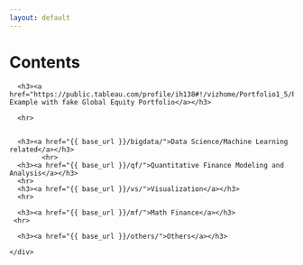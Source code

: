```yaml
---
layout: default
---
```


<!--
<div class="piktowrapper-embed" pikto-uid="6777706-devenv" >
    <div class="pikto-canvas-wrap">
        <div class="pikto-canvas"></div>
    </div>
</div>
<script>
    (function(d){
        var js, id="pikto-embed-js", ref=d.getElementsByTagName("script")[0];
        if (d.getElementById(id)) { return;}
        js=d.createElement("script"); js.id=id; js.async=true;
        js.src="https://magic.piktochart.com/assets/embedding/embed.js";
        ref.parentNode.insertBefore(js, ref);
    }(document));
</script>
-->

# Contents 

<div class="grid grid-pad">
  <div class="col-1-1">
    <div class="content">

      <h3><a href="https://public.tableau.com/profile/ih138#!/vizhome/Portfolio1_5/PF1Dashboard">Tableau Example with fake Global Equity Portfolio</a></h3>

      <hr>

      
      <h3><a href="{{ base_url }}/bigdata/">Data Science/Machine Learning related</a></h3>
            <hr>
      <h3><a href="{{ base_url }}/qf/">Quantitative Finance Modeling and Analysis</a></h3>
      <hr>
      <h3><a href="{{ base_url }}/vs/">Visualization</a></h3>
      <hr>

      <h3><a href="{{ base_url }}/mf/">Math Finance</a></h3>
     <hr>

      <h3><a href="{{ base_url }}/others/">Others</a></h3>
      
    </div>
  </div>
</div>
<!--
<div class="grid grid-pad">
    <div class="col-1-1">
       <div class="content">
           <h2><font color="Grey">Quantitative Finance Modeling and Analysis</font></h2>
       </div>
    </div>
</div>
<div class="grid grid-pad">
    <div class="col-1-1">
        <div class="content">
            <h3><a href="{{ base_url }}/modeling-analysis/linear-regression/">Basic Linear Regression</a></h3>
        </div>
     </div>

    <div class="col-1-1">
        <div class="content">
            <h3><a href="{{ base_url }}/modeling-analysis/crsp-index/">Understanding CRSP indexes</a></h3>
        </div>
     </div>

     <div class="col-1-1">
        <div class="content">
            <h3><a href="{{ base_url }}/modeling-analysis/mvo/">Mean Variance Optimization examples(VBA, Python, Matlab)</a></h3>
        </div>
     </div>

    <div class="col-1-1">
        <div class="content">
            <h3><a href="{{ base_url }}/bigdata/spark-var/">Value at Risk on Apache Spark</a></h3>
        </div>
     </div> 
</div>
<hr>

<div class="grid grid-pad">
    <div class="col-1-1">
       <div class="content">
           <h2><font color="Grey">Data Science<br>Machine Learning Related</font></h2>
       </div>
    </div>
</div>


<div class="grid grid-pad">
    <div class="col-1-1">
        <div class="content">
            <h3><a href="{{base_url}}/bigdata/mongodb-php/">MongoDB PHP driver</a></h3>
        </div>
     </div>
</div>

<div class="grid grid-pad">
    <div class="col-1-1">
        <div class="content">
            <h3><a href="{{base_url}}/bigdata/data-cleaning">Data Cleaning</a></h3>
        </div>
     </div>
</div>
<div class="grid grid-pad">
    <div class="col-1-1">
        <div class="content">
            <h3><a href="{{base_url}}/bigdata/twitter-analysis">Twitter Analysis w/ NLP</a></h3>
        </div>
     </div>
</div>
<hr>

<div class="grid grid-pad">
    <div class="col-1-1">
       <div class="content">
           <h2><font color="Grey">Visualization and Geography</font></h2>
       </div>
    </div>
</div>
<div class="grid grid-pad">
    <div class="col-1-2">
        <div class="content">
            <h3><a href="{{base_url}}/visual/">Tableu Exercises</a></h3>
            <p>Tableau practices including interfacing with R. </p>
        </div>
     </div>
     <div class="col-1-2">
        <div class="content">
            <h3><a href="{{base_url}}/geomap/">ArcGIS Exercises</a></h3> 
            <p>ArcGIS Desktop practices including using ArcGIS Server.</p>
        </div>
     </div> 
</div>

-->
<hr>
